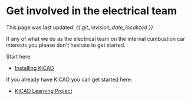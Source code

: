 # Get involved in the electrical team

This page was last updated: *{{ git_revision_date_localized }}*

If any of what we do as the electrical team on the internal cumbustion car interests you please don't hesitate to get started.

Start here:

- [Installing KiCAD](./Installing%20KiCAD/Installing%20KiCAD.md)

If you already have KiCAD you can get started here:

- [KiCAD Learning Project](./KiCAD%20Learning%20Project/KiCAD%20Learning%20Project.md)
